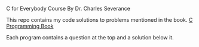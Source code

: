 C for Everybody Course By Dr. Charles Severance

This repo contains my code solutions to problems mentioned in the book. [C Programming Book](https://www.cc4e.com/book/)

Each program contains a question at the top and a solution below it.
